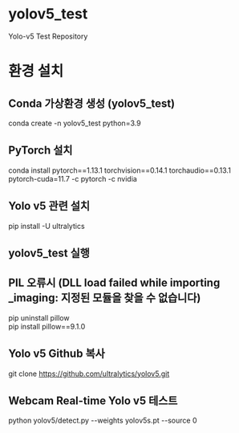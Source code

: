 # yolov5_test
Yolo-v5 Test Repository


# 환경 설치
## Conda 가상환경 생성 (yolov5_test)
conda create -n yolov5_test python=3.9

## PyTorch 설치
conda install pytorch==1.13.1 torchvision==0.14.1 torchaudio==0.13.1 pytorch-cuda=11.7 -c pytorch -c nvidia

## Yolo v5 관련 설치
pip install -U ultralytics

## yolov5_test 실행

## PIL 오류시 (DLL load failed while importing _imaging: 지정된 모듈을 찾을 수 없습니다)
pip uninstall pillow <br>
pip install pillow==9.1.0

## Yolo v5 Github 복사
git clone https://github.com/ultralytics/yolov5.git

## Webcam Real-time Yolo v5 테스트
python yolov5/detect.py --weights yolov5s.pt --source 0
